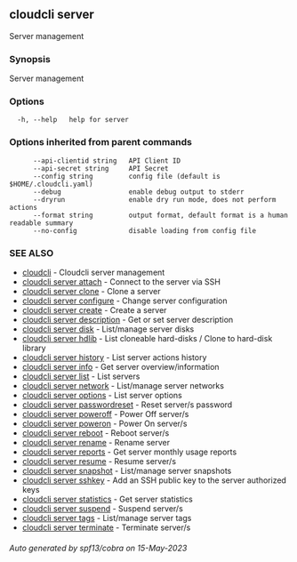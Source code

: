 ## cloudcli server

Server management

### Synopsis

Server management

### Options

```
  -h, --help   help for server
```

### Options inherited from parent commands

```
      --api-clientid string   API Client ID
      --api-secret string     API Secret
      --config string         config file (default is $HOME/.cloudcli.yaml)
      --debug                 enable debug output to stderr
      --dryrun                enable dry run mode, does not perform actions
      --format string         output format, default format is a human readable summary
      --no-config             disable loading from config file
```

### SEE ALSO

* [cloudcli](cloudcli.md)	 - Cloudcli server management
* [cloudcli server attach](cloudcli_server_attach.md)	 - Connect to the server via SSH
* [cloudcli server clone](cloudcli_server_clone.md)	 - Clone a server
* [cloudcli server configure](cloudcli_server_configure.md)	 - Change server configuration
* [cloudcli server create](cloudcli_server_create.md)	 - Create a server
* [cloudcli server description](cloudcli_server_description.md)	 - Get or set server description
* [cloudcli server disk](cloudcli_server_disk.md)	 - List/manage server disks
* [cloudcli server hdlib](cloudcli_server_hdlib.md)	 - List cloneable hard-disks / Clone to hard-disk library 
* [cloudcli server history](cloudcli_server_history.md)	 - List server actions history
* [cloudcli server info](cloudcli_server_info.md)	 - Get server overview/information
* [cloudcli server list](cloudcli_server_list.md)	 - List servers
* [cloudcli server network](cloudcli_server_network.md)	 - List/manage server networks
* [cloudcli server options](cloudcli_server_options.md)	 - List server options
* [cloudcli server passwordreset](cloudcli_server_passwordreset.md)	 - Reset server/s password
* [cloudcli server poweroff](cloudcli_server_poweroff.md)	 - Power Off server/s
* [cloudcli server poweron](cloudcli_server_poweron.md)	 - Power On server/s
* [cloudcli server reboot](cloudcli_server_reboot.md)	 - Reboot server/s
* [cloudcli server rename](cloudcli_server_rename.md)	 - Rename server
* [cloudcli server reports](cloudcli_server_reports.md)	 - Get server monthly usage reports
* [cloudcli server resume](cloudcli_server_resume.md)	 - Resume server/s
* [cloudcli server snapshot](cloudcli_server_snapshot.md)	 - List/manage server snapshots
* [cloudcli server sshkey](cloudcli_server_sshkey.md)	 - Add an SSH public key to the server authorized keys
* [cloudcli server statistics](cloudcli_server_statistics.md)	 - Get server statistics
* [cloudcli server suspend](cloudcli_server_suspend.md)	 - Suspend server/s
* [cloudcli server tags](cloudcli_server_tags.md)	 - List/manage server tags
* [cloudcli server terminate](cloudcli_server_terminate.md)	 - Terminate server/s

###### Auto generated by spf13/cobra on 15-May-2023
